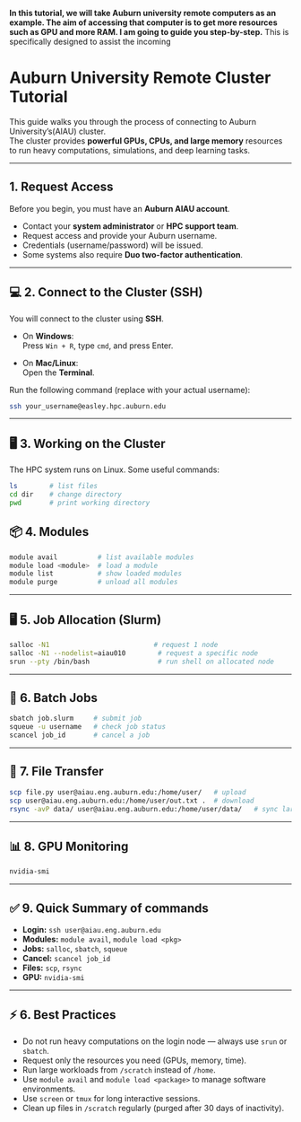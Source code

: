 **In this tutorial, we will take Auburn university remote computers as an example. The aim of accessing that computer is to get more resources such as GPU and more RAM. I am going to guide you step-by-step.** 
This is specifically designed to assist the incoming
# Auburn University Remote Cluster Tutorial

This guide walks you through the process of connecting to Auburn University’s(AIAU) cluster.  
The cluster provides **powerful GPUs, CPUs, and large memory** resources to run heavy computations, simulations, and deep learning tasks.

---

## 1. Request Access
Before you begin, you must have an **Auburn AIAU account**.

- Contact your **system administrator** or **HPC support team**.  
- Request access and provide your Auburn username.  
- Credentials (username/password) will be issued.  
- Some systems also require **Duo two-factor authentication**.

---

## 💻 2. Connect to the Cluster (SSH)
You will connect to the cluster using **SSH**.

- On **Windows**:  
  Press `Win + R`, type `cmd`, and press Enter.  

- On **Mac/Linux**:  
  Open the **Terminal**.

Run the following command (replace with your actual username):

```bash
ssh your_username@easley.hpc.auburn.edu

```

---

## 🖥️ 3. Working on the Cluster

The HPC system runs on Linux. Some useful commands:

```bash
ls        # list files
cd dir    # change directory
pwd       # print working directory
```

## 📦 4. Modules
```bash
module avail          # list available modules
module load <module>  # load a module
module list           # show loaded modules
module purge          # unload all modules
```

---

## 🖥️ 5. Job Allocation (Slurm)
```bash
salloc -N1                          # request 1 node
salloc -N1 --nodelist=aiau010        # request a specific node
srun --pty /bin/bash                 # run shell on allocated node
```

---

## 📜 6. Batch Jobs
```bash
sbatch job.slurm     # submit job
squeue -u username   # check job status
scancel job_id       # cancel a job
```

---

## 📂 7. File Transfer
```bash
scp file.py user@aiau.eng.auburn.edu:/home/user/   # upload
scp user@aiau.eng.auburn.edu:/home/user/out.txt .  # download
rsync -avP data/ user@aiau.eng.auburn.edu:/home/user/data/   # sync large datasets
```

---

## 📊 8. GPU Monitoring
```bash
nvidia-smi
```

---



## ✅ 9. Quick Summary of commands
- **Login:** `ssh user@aiau.eng.auburn.edu`
- **Modules:** `module avail`, `module load <pkg>`
- **Jobs:** `salloc`, `sbatch`, `squeue`
- **Cancel:** `scancel job_id`
- **Files:** `scp`, `rsync`
- **GPU:** `nvidia-smi`

---

## ⚡ 6. Best Practices

- Do not run heavy computations on the login node — always use `srun` or `sbatch`.
- Request only the resources you need (GPUs, memory, time).
- Run large workloads from `/scratch` instead of `/home`.
- Use `module avail` and `module load <package>` to manage software environments.
- Use `screen` or `tmux` for long interactive sessions.
- Clean up files in `/scratch` regularly (purged after 30 days of inactivity).
